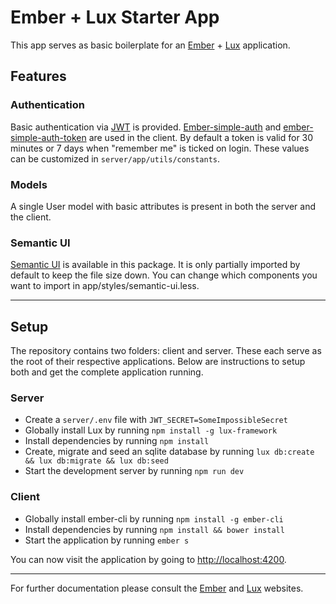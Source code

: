 # Ember + Lux Starter App

This app serves as basic boilerplate for an [Ember](https://emberjs.com) + [Lux](https://github.com/postlight/lux) application.

## Features
### Authentication
Basic authentication via [JWT](https://jwt.io) is provided. [Ember-simple-auth](https://github.com/simplabs/ember-simple-auth) and [ember-simple-auth-token](https://github.com/jpadilla/ember-simple-auth-token) are used in the client. By default a token is valid for 30 minutes or 7 days when "remember me" is ticked on login. These values can be customized in `server/app/utils/constants`.

### Models
A single User model with basic attributes is present in both the server and the client.

### Semantic UI
[Semantic UI](https://semantic-ui.com/) is available in this package. It is only partially imported by default to keep the file size down. You can change which components you want to import in app/styles/semantic-ui.less.

---

## Setup
The repository contains two folders: client and server. These each serve as the root of their respective applications. Below are instructions to setup both and get the complete application running.

### Server

- Create a `server/.env` file with `JWT_SECRET=SomeImpossibleSecret`
- Globally install Lux by running `npm install -g lux-framework`
- Install dependencies by running `npm install`
- Create, migrate and seed an sqlite database by running `lux db:create && lux db:migrate && lux db:seed`
- Start the development server by running `npm run dev`

### Client

- Globally install ember-cli by running `npm install -g ember-cli`
- Install dependencies by running `npm install && bower install`
- Start the application by running `ember s`

You can now visit the application by going to <http://localhost:4200>.

---

For further documentation please consult the [Ember](https://emberjs.com) and [Lux](https://github.com/postlight/lux) websites.
